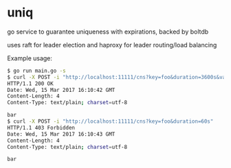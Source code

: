 # uniq
go service to guarantee uniqueness with expirations, backed by boltdb

uses raft for leader election and haproxy for leader routing/load balancing

Example usage:


```sh
$ go run main.go -s
$ curl -X POST -i "http://localhost:11111/cns?key=foo&duration=3600s&value=bar"
HTTP/1.1 200 OK
Date: Wed, 15 Mar 2017 16:10:42 GMT
Content-Length: 4
Content-Type: text/plain; charset=utf-8

bar
$ curl -X POST -i "http://localhost:11111/cns?key=foo&duration=60s"
HTTP/1.1 403 Forbidden
Date: Wed, 15 Mar 2017 16:10:43 GMT
Content-Length: 4
Content-Type: text/plain; charset=utf-8

bar

```




